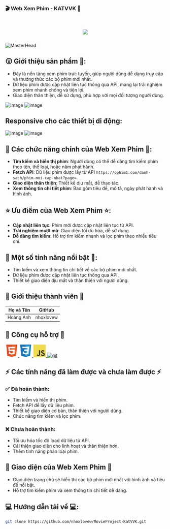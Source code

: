 ### 🎬 Web Xem Phim - KATVVK 📖
<h1 align="center">
    <img src="https://readme-typing-svg.herokuapp.com/?font=Righteous&size=35&center=true&vCenter=true&width=500&height=70&duration=4000&lines=Xin+Chào+Mọi+Người!+👋;📘+Đến+Với+Web+Xem+Phim+!+📖"/>
</h1>

![MasterHead](https://firebasestorage.googleapis.com/v0/b/flexi-coding.appspot.com/o/dempgi7-520f8d5f-63d4-4453-8822-dbc149ae27f8.gif?alt=media&token=91c0c7b2-93c3-4029-b011-1a8703c5730d)

## 😮 Giới thiệu sản phẩm 🐠:

- Đây là nền tảng xem phim trực tuyến, giúp người dùng dễ dàng truy cập và thưởng thức các bộ phim mới nhất.
- Dữ liệu phim được cập nhật liên tục thông qua API, mang lại trải nghiệm xem phim nhanh chóng và tiện lợi.
- Giao diện thân thiện, dễ sử dụng, phù hợp với mọi đối tượng người dùng.

![image](https://github.com/user-attachments/assets/e90cbbb3-44b1-41af-a992-8cf05422d661) ![image](https://github.com/user-attachments/assets/a9d97fbd-f769-4ddf-85d7-76e99dfa9dc2) 
## Responsive cho các thiết bị di động:
![image](https://github.com/user-attachments/assets/c6d6c1fc-6417-4623-9cdd-0772600a199c) ![image](https://github.com/user-attachments/assets/cf7c989f-6a38-4da8-b90e-1e1d5490539e)



## 🤖 Các chức năng chính của Web Xem Phim 🤖:
- **Tìm kiếm và hiển thị phim**: Người dùng có thể dễ dàng tìm kiếm phim theo tên, thể loại, hoặc năm phát hành.
- **Fetch API**: Dữ liệu phim được lấy từ API `https://ophim1.com/danh-sach/phim-moi-cap-nhat?page=`.
- **Giao diện thân thiện**: Thiết kế dịu mắt, dễ thao tác.
- **Xem thông tin chi tiết phim**: Bao gồm tiêu đề, mô tả, ngày phát hành và hình ảnh.

## ⭐ Ưu điểm của Web Xem Phim ⭐:
- **Cập nhật liên tục**: Phim mới được cập nhật liên tục từ API.
- **Trải nghiệm mượt mà**: Giao diện tối ưu hóa, dễ sử dụng.
- **Dễ dàng tìm kiếm**: Hỗ trợ tìm kiếm nhanh và lọc phim theo nhiều tiêu chí.

## 🔻 Một số tính năng nổi bật 🔻:
- Tìm kiếm và xem thông tin chi tiết về các bộ phim mới nhất.
- Dữ liệu phim được cập nhật liên tục thông qua API.
- Thiết kế giao diện dịu mắt và thân thiện với người dùng.

## 🧔 Giới thiệu thành viên 🧔
| Họ và Tên        | GitHub |
| ---------------- | ------------ |
| Hoàng Anh        | nhoxlovew |

## 🔧 Công cụ hỗ trợ 🔨
<p align="left">
    <a href="https://developer.mozilla.org/en-US/docs/Web/HTML" target="_blank" rel="noreferrer">
        <img src="https://raw.githubusercontent.com/devicons/devicon/master/icons/html5/html5-original.svg" alt="html5" width="40" height="40"/>
    </a>
    <a href="https://developer.mozilla.org/en-US/docs/Web/CSS" target="_blank" rel="noreferrer">
        <img src="https://raw.githubusercontent.com/devicons/devicon/master/icons/css3/css3-original.svg" alt="css3" width="40" height="40"/>
    </a>
    <a href="https://developer.mozilla.org/en-US/docs/Web/JavaScript" target="_blank" rel="noreferrer">
        <img src="https://raw.githubusercontent.com/devicons/devicon/master/icons/javascript/javascript-original.svg" alt="javascript" width="40" height="40"/>
    </a>
    <a href="https://git-scm.com/" target="_blank" rel="noreferrer">
        <img src="https://www.vectorlogo.zone/logos/git-scm/git-scm-icon.svg" alt="git" width="40" height="40"/>
    </a>
</p>

## ⚡ Các tính năng đã làm được và chưa làm được ⚡
### ✅ Đã hoàn thành:
- Tìm kiếm và hiển thị phim.
- Fetch API để lấy dữ liệu phim.
- Thiết kế giao diện cơ bản, thân thiện với người dùng.
- Chức năng tìm kiếm và lọc phim.

### ❌ Chưa hoàn thành:
- Tối ưu hóa tốc độ load dữ liệu từ API.
- Cải thiện giao diện cho linh hoạt và thân thiện hơn.
- Thêm tính năng phân loại phim.

## 🏡 Giao diện của Web Xem Phim 📗
- Giao diện trang chủ sẽ hiển thị các bộ phim mới nhất với hình ảnh và tiêu đề nổi bật.
- Hỗ trợ tìm kiếm phim và xem thông tin chi tiết dễ dàng.

## 💻 Hướng dẫn tải về 💻:
```bash
git clone https://github.com/nhoxlovew/MovieProject-KatVVK.git
```

